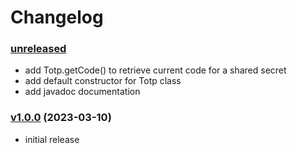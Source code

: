 # Changelog

### [unreleased]

* add Totp.getCode() to retrieve current code for a shared secret
* add default constructor for Totp class
* add javadoc documentation

### [v1.0.0] (2023-03-10)

* initial release

[unreleased]: https://github.com/bratkartoffel/libtotp-java/compare/v1.0.0...develop
[v1.0.0]: https://github.com/bratkartoffel/libtotp-java/tree/v1.0.0
